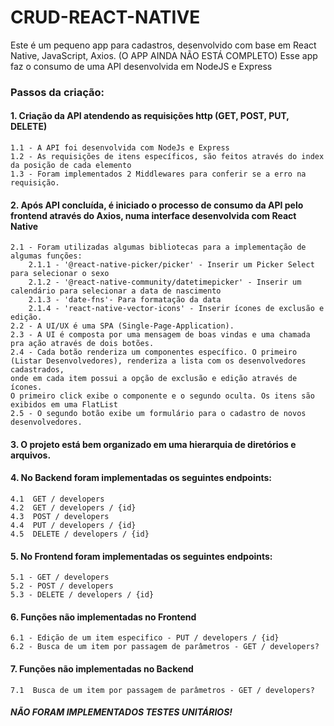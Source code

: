 # CRUD-REACT-NATIVE

Este é um pequeno app para cadastros, desenvolvido com base em React Native, JavaScript, Axios. (O APP AINDA NÃO ESTÁ COMPLETO)
Esse app faz o consumo de uma API desenvolvida em NodeJS e Express

###  Passos da criação:
#### 1.  Criação da API atendendo as requisições http (GET, POST, PUT, DELETE)
    1.1 - A API foi desenvolvida com NodeJs e Express
    1.2 - As requisições de itens específicos, são feitos através do index da posição de cada elemento
    1.3 - Foram implementados 2 Middlewares para conferir se a erro na requisição.

#### 2. Após API concluída, é iniciado o processo de consumo da API pelo frontend através do Axios, numa interface desenvolvida com React Native
	2.1 - Foram utilizadas algumas bibliotecas para a implementação de algumas funções: 
		2.1.1 - '@react-native-picker/picker' - Inserir um Picker Select para selecionar o sexo
		2.1.2 - '@react-native-community/datetimepicker' - Inserir um calendário para selecionar a data de nascimento
		2.1.3 - 'date-fns'- Para formatação da data
		2.1.4 - 'react-native-vector-icons' - Inserir ícones de exclusão e edição.
	2.2 - A UI/UX é uma SPA (Single-Page-Application).
	2.3 - A UI é composta por uma mensagem de boas vindas e uma chamada pra ação através de dois botões.
	2.4 - Cada botão renderiza um componentes específico. O primeiro (Listar Desenvolvedores), renderiza a lista com os desenvolvedores cadastrados, 
    onde em cada item possui a opção de exclusão e edição através de ícones. 
    O primeiro click exibe o componente e o segundo oculta. Os itens são exibidos em uma FlatList
	2.5 - O segundo botão exibe um formulário para o cadastro de novos desenvolvedores.
#### 3.  O projeto está bem organizado em uma hierarquia de diretórios e arquivos.
    
#### 4.  No Backend foram implementadas os seguintes endpoints:
    4.1  GET / developers
    4.2  GET / developers / {id}
    4.3  POST / developers
    4.4  PUT / developers / {id}
    4.5  DELETE / developers / {id}
#### 5.  No Frontend foram implementadas os seguintes endpoints:
    
    5.1 - GET / developers
    5.2 - POST / developers
    5.3 - DELETE / developers / {id}
#### 6.  Funções não implementadas no Frontend
    
    6.1 - Edição de um item especifico - PUT / developers / {id}
    6.2 - Busca de um item por passagem de parâmetros - GET / developers?
#### 7.  Funções não implementadas no Backend
    
    7.1  Busca de um item por passagem de parâmetros - GET / developers?

#####      NÃO FORAM IMPLEMENTADOS TESTES UNITÁRIOS!
